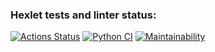 ### Hexlet tests and linter status:
[![Actions Status](https://github.com/ReddyNick/python-project-50/actions/workflows/hexlet-check.yml/badge.svg)](https://github.com/ReddyNick/python-project-50/actions)
[![Python CI](https://github.com/ReddyNick/python-project-50/actions/workflows/pyci.yml/badge.svg)](https://github.com/ReddyNick/python-project-50/actions/workflows/pyci.yml)
[![Maintainability](https://api.codeclimate.com/v1/badges/50be79eb01981da7b978/maintainability)](https://codeclimate.com/github/ReddyNick/python-project-50/maintainability)